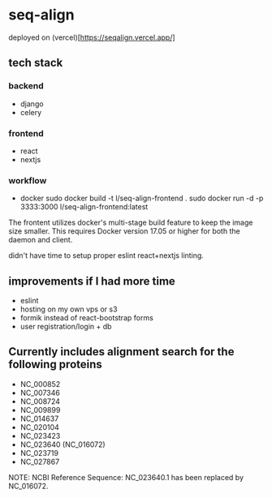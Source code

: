 # seq-align
deployed on (vercel)[https://seqalign.vercel.app/]


## tech stack

### backend

- django
- celery

### frontend

- react
- nextjs

### workflow

- docker
sudo docker build -t l/seq-align-frontend .
sudo docker run -d -p 3333:3000 l/seq-align-frontend:latest


The frontent utilizes docker's multi-stage build feature to keep the image size smaller. This requires Docker version 17.05 or higher for both the daemon and client.

didn't have time to setup proper eslint react+nextjs linting. 



## improvements if I had more time
- eslint
- hosting on my own vps or s3
- formik instead of react-bootstrap forms
- user registration/login + db



## Currently includes alignment search for the following proteins

- NC_000852
- NC_007346
- NC_008724
- NC_009899
- NC_014637
- NC_020104
- NC_023423
- NC_023640 (NC_016072)
- NC_023719
- NC_027867

NOTE: NCBI Reference Sequence: NC_023640.1 has been replaced by NC_016072.
